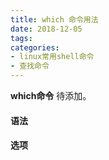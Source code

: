 ```yaml
---
title: which 命令用法
date: 2018-12-05
tags:
categories: 
- linux常用shell命令
- 查找命令
---
```

**which命令** 待添加。
<!-- more --> 
#### **语法**


#### **选项**

